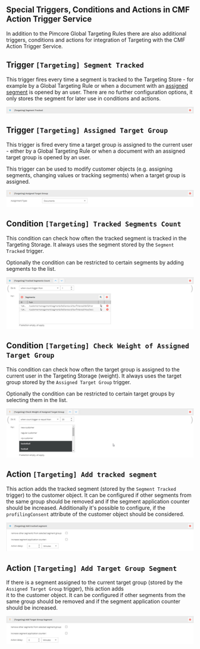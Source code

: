 ## Special Triggers, Conditions and Actions in CMF Action Trigger Service
In addition to the Pimcore Global Targeting Rules there are also additional triggers, conditions and actions for integration
of Targeting with the CMF Action Trigger Service. 

## Trigger `[Targeting] Segment Tracked`
This trigger fires every time a segment is tracked to the Targeting Store - for example by a Global Targeting Rule or 
when a document with an [assigned segment](../12_SegmentAssignment.md) is opened by an user. There are no further configuration
options, it only stores the segment for later use in conditions and actions.  

![Segment Tracked](../img/segment-tracked.jpg)

## Trigger `[Targeting] Assigned Target Group`
This trigger is fired every time a target group is assigned to the current user - either by a Global Targeting Rule or
when a document with an assigned target group is opened by an user. 

This trigger can be used to modify customer objects (e.g. assigning segments, changing values or tracking segments) when 
a target group is assigned.  

![Assigned Target Group](../img/trigger-assign-target-group.jpg)

## Condition `[Targeting] Tracked Segments Count`
This condition can check how often the tracked segment is tracked in the Targeting Storage. It always uses the segment 
stored by the `Segment Tracked` trigger. 

Optionally the condition can be restricted to certain segments by adding segments to the list. 


![Tracked Segments Count](../img/track-segment-count.jpg)

## Condition `[Targeting] Check Weight of Assigned Target Group`
This condition can check how often the target group is assigned to the current user in the Targeting Storage (weight). 
It always uses the target group stored by the `Assigned Target Group` trigger. 

Optionally the condition can be restricted to certain target groups by selecting them in the list. 

![Check Weight of Assigned Target Group](../img/check-weight-assigned-target-group.jpg)


## Action `[Targeting] Add tracked segment`
This action adds the tracked segment (stored by the `Segment Tracked` trigger) to the customer object. It can be configured
if other segments from the same group should be removed and if the segment application counter should be increased. 
Additionally it's possible to configure, if the `profilingConsent` attribute of the customer object should be considered. 

![Add Tracked Segment](../img/add-tracked-segment.jpg)

## Action `[Targeting] Add Target Group Segment`
If there is a segment assigned to the current target group (stored by the `Assigned Target Group` trigger), this action adds  
it to the customer object. It can be configured if other segments from the same group should be removed and if the 
segment application counter should be increased. 

![Add Target Group Segment](../img/add-target-group-segment.jpg)
